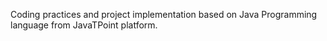 Coding practices and project implementation based on Java Programming language from JavaTPoint platform.
